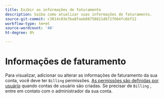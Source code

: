 ```yaml
---
title: Exibir as informações de faturamento
description: Saiba como atualizar suas informações de faturamento.
source-git-commit: c3014c03e7ba8faeb88758821d672f664fc6bf22
workflow-type: tm+mt
source-wordcount: '46'
ht-degree: 0%

---
```


# Informações de faturamento

Para visualizar, adicionar ou alterar as informações de faturamento da sua conta, você deve ter `Billing` permissões. [As permissões são definidas por usuário](../../administrator/user-management/user-management.md) quando contas de usuário são criadas. Se precisar de `Billing` , entre em contato com o administrador da sua conta.
